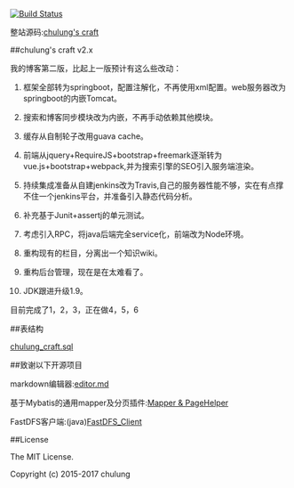 [![Build Status](https://travis-ci.org/chulung/chulung.com.svg?branch=master)](https://travis-ci.org/chulung/chulung.com)

整站源码:[chulung's craft](https://chulung.com) 

##chulung's craft v2.x

我的博客第二版，比起上一版预计有这么些改动：

1. 框架全部转为springboot，配置注解化，不再使用xml配置。web服务器改为springboot的内嵌Tomcat。

2. 搜索和博客同步模块改为内嵌，不再手动依赖其他模块。

3. 缓存从自制轮子改用guava cache。

3. 前端从jquery+RequireJS+bootstrap+freemark逐渐转为vue.js+bootstrap+webpack,并为搜索引擎的SEO引入服务端渲染。

4. 持续集成准备从自建jenkins改为Travis,自己的服务器性能不够，实在有点撑不住一个jenkins平台，并准备引入静态代码分析。

5. 补充基于Junit+assertj的单元测试。

6. 考虑引入RPC，将java后端完全service化，前端改为Node环境。

7. 重构现有的栏目，分离出一个知识wiki。

8. 重构后台管理，现在是在太难看了。

9. JDK跟进升级1.9。

目前完成了1，2，3，正在做4，5，6



##表结构 

[chulung_craft.sql](/chulung_craft.sql)

##致谢以下开源项目

markdown编辑器:[editor.md](https://github.com/pandao/editor.md)

基于Mybatis的通用mapper及分页插件:[Mapper & PageHelper](https://github.com/abel533/Mybatis-Spring)

FastDFS客户端:(java)[FastDFS_Client](https://github.com/tobato/FastDFS_Client)

##License

The MIT License.

Copyright (c) 2015-2017 chulung
